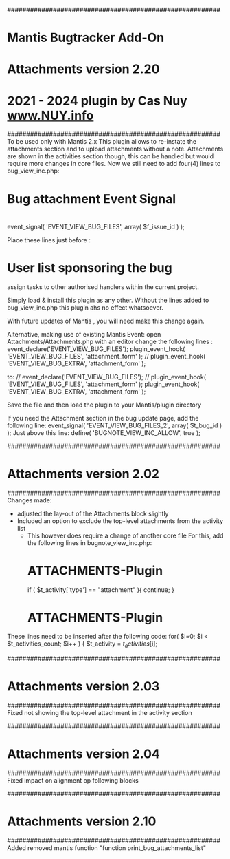 ########################################################
# 	Mantis Bugtracker Add-On
# 	Attachments version 2.20
#	2021 - 2024 plugin by Cas Nuy www.NUY.info
########################################################
To be used only with Mantis 2.x
This plugin allows to re-instate the attachments section and to upload attachments without a note.
Attachments are shown in the activities section though, this can be handled but would require more changes in core files.
Now we still need to add four(4) lines to bug_view_inc.php:
#
# Bug attachment Event Signal
#
event_signal( 'EVENT_VIEW_BUG_FILES', array( $f_issue_id ) );

Place these lines just before :
# User list sponsoring the bug
assign tasks to other authorised handlers within the current project.

Simply load & install this plugin as any other.
Without the lines added to bug_view_inc.php this plugin ahs no effect whatsoever.

With future updates of Mantis , you will need make this change again.


Alternative, making use of existing Mantis Event:
open Attachments/Attachments.php with an editor
change the following lines :
		event_declare('EVENT_VIEW_BUG_FILES');
	 	plugin_event_hook( 'EVENT_VIEW_BUG_FILES', 'attachment_form' );
//	 	plugin_event_hook( 'EVENT_VIEW_BUG_EXTRA', 'attachment_form' );

to:
//		event_declare('EVENT_VIEW_BUG_FILES');
//	 	plugin_event_hook( 'EVENT_VIEW_BUG_FILES', 'attachment_form' );
	 	plugin_event_hook( 'EVENT_VIEW_BUG_EXTRA', 'attachment_form' );
		
Save the file and then load the plugin to your Mantis/plugin directory

If you need the Attachment section in the bug update page, add the following line:
event_signal( 'EVENT_VIEW_BUG_FILES_2', array( $t_bug_id ) ); 
Just above this line:
define( 'BUGNOTE_VIEW_INC_ALLOW', true );

########################################################
# 	Attachments version 2.02
########################################################
Changes made:
- adjusted the lay-out of the Attachments block slightly
- Included an option to exclude the top-level attachments from the activity list
	- This however does require a change of another core file
For this, add the following lines in bugnote_view_inc.php:
		# ATTACHMENTS-Plugin
		if ( $t_activity['type'] == "attachment" ){
			continue;
		}
		# ATTACHMENTS-Plugin


These lines need to be inserted after the following code:
	for( $i=0; $i < $t_activities_count; $i++ ) {
		$t_activity = $t_activities[$i];

########################################################
# 	Attachments version 2.03
########################################################
Fixed not showing the top-level attachment in the activity section

########################################################
# 	Attachments version 2.04
########################################################
Fixed impact on alignment op following blocks

########################################################
# 	Attachments version 2.10
########################################################
Added removed mantis function "function print_bug_attachments_list"
